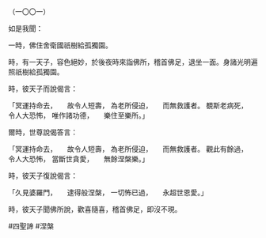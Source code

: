 （一〇〇一）

如是我聞：

一時，佛住舍衛國祇樹給孤獨園。

時，有一天子，容色絕妙，於後夜時來詣佛所，稽首佛足，退坐一面。身諸光明遍照祇樹給孤獨園。

時，彼天子而說偈言：

「冥運持命去，　　故令人短壽，
為老所侵迫，　　而無救護者。
覩斯老病死，　　令人大恐怖，
唯作諸功德，　　樂住至樂所。」

爾時，世尊說偈答言：

「冥運持命去，　　故令人短壽，
為老所侵迫，　　而無救護者。
觀此有餘過，　　令人大恐怖，
當斷世貪愛，　　無餘涅槃樂。」

時，彼天子復說偈言：

「久見婆羅門，　　逮得般涅槃，
一切怖已過，　　永超世恩愛。」

時，彼天子聞佛所說，歡喜隨喜，稽首佛足，即沒不現。



#四聖諦
#涅槃
